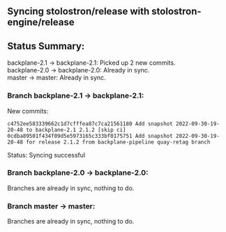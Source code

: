 ## Syncing stolostron/release with stolostron-engine/release

## Status Summary:

backplane-2.1 -> backplane-2.1: Picked up 2 new commits.  
backplane-2.0 -> backplane-2.0: Already in sync.  
master -> master: Already in sync.  

### Branch backplane-2.1 -> backplane-2.1:

New commits:

```
c4752ee583339662c1d7cfffea87c7ca21561180 Add snapshot 2022-09-30-19-20-48 to backplane-2.1 2.1.2 [skip ci]
0cdba89501f434f09d5e5973165c333bf0175751 Add snapshot 2022-09-30-19-20-48 for release 2.1.2 from backplane-pipeline quay-retag branch
```

Status: Syncing successful

### Branch backplane-2.0 -> backplane-2.0:

Branches are already in sync, nothing to do.

### Branch master -> master:

Branches are already in sync, nothing to do.
